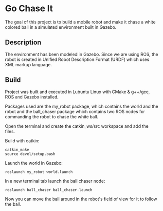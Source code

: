 
# Go Chase It

The goal of this project is to build a mobile robot and make it chase a white colored 
ball in a simulated environment built in Gazebo.



## Description

The environment has been modeled in Gazebo. Since we are using
ROS, the robot is created in Unified Robot Description Format (URDF) which 
uses XML markup language.
## Build
Project was built and executed in Lubuntu Linux with CMake & g++/gcc, ROS and Gazebo installed.

Packages used are the my_robot package, which contains the world and the robot 
and the ball_chaser package which contains two ROS nodes for commanding the robot to chase the white ball.

Open the terminal and create the catkin_ws/src workspace and add the files.

Build with catkin:
```
catkin_make
source devel/setup.bash
```

Launch the world in Gazebo:
```
roslaunch my_robot world.launch
```

In a new terminal tab launch the ball chaser node:
```
roslaunch ball_chaser ball_chaser.launch
```

Now you can move the ball around in the robot's field of view for it to follow the ball.